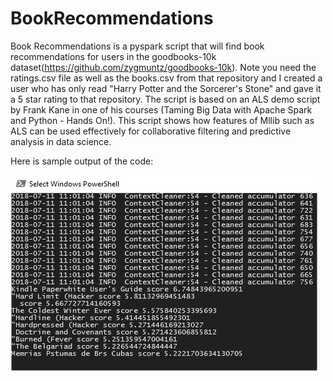 # BookRecommendations

Book Recommendations is a pyspark script that will find book recommendations for users in the goodbooks-10k dataset(https://github.com/zygmuntz/goodbooks-10k). Note you need the ratings.csv file as well as the books.csv from that repository and I created a user who has only read "Harry Potter and the Sorcerer's Stone" and gave it a 5 star rating to that repository. The script is based on an ALS demo script by Frank Kane in one of his courses (Taming Big Data with Apache Spark and Python - Hands On!). This script shows how features of Mllib such as ALS can be used effectively for collaborative filtering and predictive analysis in data science. 

Here is sample output of the code:

![Settings Window](https://github.com/raiyanq/BookRecommendations/blob/master/sample%20output.png)
